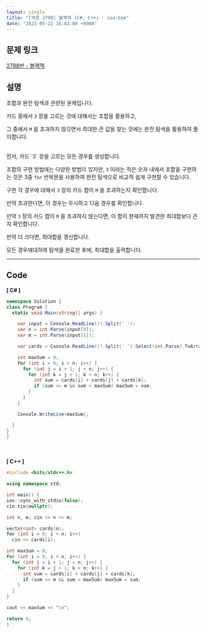 ```yaml
---
layout: single
title: "[백준 2798] 블랙잭 (C#, C++) - soo:bak"
date: "2023-05-22 16:43:00 +0900"
---
```


## 문제 링크
  [2798번 - 블랙잭](https://www.acmicpc.net/problem/2798)

## 설명
조합과 완전 탐색과 관련된 문제입니다. <br>

카드 중에서 `3` 장을 고르는 것에 대해서는 조합을 활용하고,<br>

그 중에서 `M` 을 초과하지 않으면서 최대한 큰 값을 찾는 것에는 완전 탐색을 활용하여 풀이합니다. <br>

<br>
먼저, 카드 `3` 장을 고르는 모든 경우를 생성합니다. <br>

조합의 구현 방법에는 다양한 방법이 있지만, `3` 이라는 작은 숫자 내에서 조합을 구현하는 것은 3중 `for` 반복문을 사용하여 완전 탐색으로 비교적 쉽게 구현할 수 있습니다. <br>

구한 각 경우에 대해서 `3` 장의 카드 합이 `M` 을 초과하는지 확인합니다. <br>

만약 초과한다면, 이 경우는 무시하고 다음 경우를 확인합니다. <br>

만약 `3` 장의 카드 합이 `M` 을 초과하지 않는다면, 이 합이 현재까지 발견한 최대합보다 큰지 확인합니다. <br>

만약 더 크다면, 최대합을 갱신합니다. <br>

모든 경우에대하여 탐색을 완료한 후에, 최대합을 출력합니다. <br>

- - -

## Code
<b>[ C# ] </b>
<br>

  ```c#
namespace Solution {
  class Program {
    static void Main(string[] args) {

      var input = Console.ReadLine()!.Split(' ');
      var n = int.Parse(input[0]);
      var m = int.Parse(input[1]);

      var cards = Console.ReadLine()!.Split(' ').Select(int.Parse).ToArray();

      int maxSum = 0;
      for (int i = 0; i < n; i++) {
        for (int j = i + 1; j < n; j++) {
          for (int k = j + 1; k < n; k++) {
            int sum = cards[i] + cards[j] + cards[k];
            if (sum <= m && sum > maxSum) maxSum = sum;
          }
        }
      }

      Console.WriteLine(maxSum);

    }
  }
}
  ```
<br><br>
<b>[ C++ ] </b>
<br>

  ```c++
#include <bits/stdc++.h>

using namespace std;

int main() {
  ios::sync_with_stdio(false);
  cin.tie(nullptr);

  int n, m; cin >> n >> m;

  vector<int> cards(n);
  for (int i = 0; i < n; i++)
    cin >> cards[i];

  int maxSum = 0;
  for (int i = 0; i < n; i++) {
    for (int j = i + 1; j < n; j++) {
      for (int k = j + 1; k < n; k++) {
        int sum = cards[i] + cards[j] + cards[k];
        if (sum <= m && sum > maxSum) maxSum = sum;
      }
    }
  }

  cout << maxSum << "\n";

  return 0;
}
  ```
